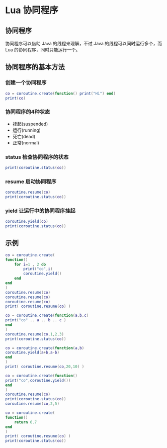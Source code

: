 # Lua 协同程序

## 协同程序

协同程序可以借助 Java 的线程来理解，不过 Java 的线程可以同时运行多个，而 Lua 的协同程序，同时只能运行一个。

## 协同程序的基本方法

### 创建一个协同程序

``` lua
co = coroutine.create(function() print("Hi") end)
print(co)
```

### 协同程序的4种状态

* 挂起(suspended)
* 运行(running)
*  死亡(dead)
* 正常(normal)

### status 检查协同程序的状态

``` lua
print(coroutine.status(co)) 
```

### resume 启动协同程序

``` lua
coroutine.resume(co)
print(coroutine.status(co))
```
### yield 让运行中的协同程序挂起

``` lua
coroutine.yield(co)
print(coroutine.status(co))
```

## 示例

``` lua
co = coroutine.create(
function()
    for i=1 , 2 do
        print("co",i)
        coroutine.yield()
    end
end
)
coroutine.resume(co)
coroutine.resume(co)
coroutine.resume(co)
print( coroutine.resume(co) )

co = coroutine.create(function(a,b,c)
print("co" .. a .. b .. c )
end
)
coroutine.resume(co,1,2,3)
print(coroutine.status(co))

co = coroutine.create(function(a,b)
coroutine.yield(a+b,a-b)
end
)
print( coroutine.resume(co,20,10) )

co = coroutine.create(function()
print("co",coroutine.yield())
end
)
coroutine.resume(co)
print(coroutine.status(co))
coroutine.resume(co,2,5)

co = coroutine.create(
function()
    return 6.7
end
)
print( coroutine.resume(co) )
print(coroutine.status(co))
```